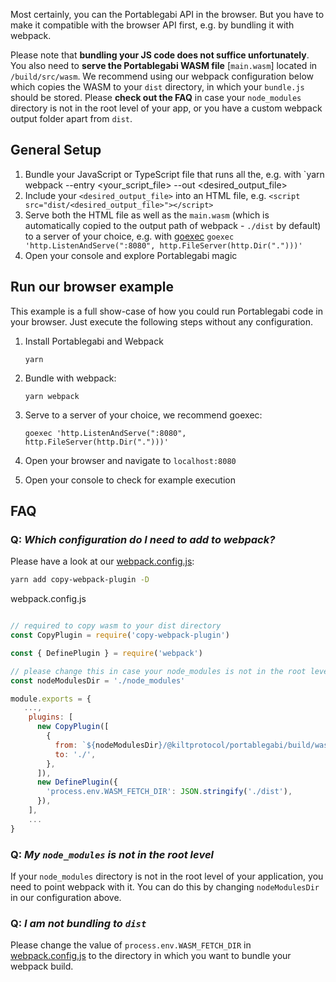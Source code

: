Most certainly, you can the Portablegabi API in the browser.
But you have to make it compatible with the browser API first, e.g. by bundling it with webpack.

Please note that **bundling your JS code does not suffice unfortunately**.
You also need to **serve the Portablegabi WASM file** [`main.wasm`] located in `/build/src/wasm`.
We recommend using our webpack configuration below which copies the WASM to your `dist` directory, in which your `bundle.js` should be stored.
Please **check out the FAQ** in case your `node_modules` directory is not in the root level of your app, or you have a custom webpack output folder apart from `dist`.

## General Setup

1.  Bundle your JavaScript or TypeScript file that runs all the, e.g. with `yarn webpack --entry <your_script_file> --out <desired_output_file>
2.  Include your `<desired_output_file>` into an HTML file, e.g. `<script src="dist/<desired_output_file>"></script>`
3.  Serve both the HTML file as well as the `main.wasm` (which is automatically copied to the output path of webpack - `./dist` by default) to a server of your choice, e.g. with [goexec](https://github.com/shurcooL/goexec) `goexec 'http.ListenAndServe(":8080", http.FileServer(http.Dir(".")))'`
4.  Open your console and explore Portablegabi magic

## Run our browser example

This example is a full show-case of how you could run Portablegabi code in your browser. Just execute the following steps without any configuration.

1. Install Portablegabi and Webpack
   ```
   yarn
   ```
2. Bundle with webpack:
   ```
   yarn webpack
   ```
3. Serve to a server of your choice, we recommend goexec:

   ```
   goexec 'http.ListenAndServe(":8080", http.FileServer(http.Dir(".")))'
   ```

4. Open your browser and navigate to `localhost:8080`
5. Open your console to check for example execution

## FAQ

### Q: _Which configuration do I need to add to webpack?_

Please have a look at our [webpack.config.js](./webpack.config.js):

```bash
yarn add copy-webpack-plugin -D
```

webpack.config.js

```javascript

// required to copy wasm to your dist directory
const CopyPlugin = require('copy-webpack-plugin')

const { DefinePlugin } = require('webpack')

// please change this in case your node_modules is not in the root level of your app, see below
const nodeModulesDir = './node_modules'

module.exports = {
   ...,
    plugins: [
      new CopyPlugin([
        {
          from: `${nodeModulesDir}/@kiltprotocol/portablegabi/build/wasm/main.wasm`,
          to: './',
        },
      ]),
      new DefinePlugin({
        'process.env.WASM_FETCH_DIR': JSON.stringify('./dist'),
      }),
    ],
    ...
}
```

### Q: _My `node_modules` is not in the root level_

If your `node_modules` directory is not in the root level of your application, you need to point webpack with it.
You can do this by changing `nodeModulesDir` in our configuration above.

### Q: _I am not bundling to `dist`_

Please change the value of `process.env.WASM_FETCH_DIR` in [webpack.config.js](./webpack.config.js#L27) to the directory in which you want to bundle your webpack build.
